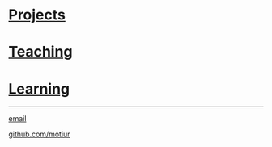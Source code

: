 # [Projects](/projects)
# [Teaching](/cse203)
# [Learning](/learning)

* * *

[email](mailto:motiur.rahamn0@gmail.com)

[github.com/motiur](https://github.com/motiur)

